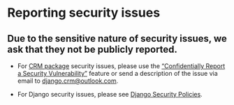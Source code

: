 # Reporting security issues

## Due to the sensitive nature of security issues, we ask that they not be publicly reported.  

- For [CRM package](https://github.com/DjangoCRM/Django-CRM) security issues, please use the [“Confidentially Report a Security Vulnerability”](https://docs.github.com/en/code-security/security-advisories/guidance-on-reporting-and-writing-information-about-vulnerabilities/privately-reporting-a-security-vulnerability#privately-reporting-a-security-vulnerability) feature
or send a description of the issue via email to [django.crm@outlook.com](mailto:django.crm@outlook.com).

- For Django security issues, please see [Django Security Policies](https://www.djangoproject.com/security/).
